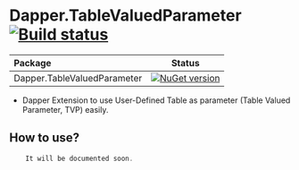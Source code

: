 

#   Dapper.TableValuedParameter [![Build status](https://ci.appveyor.com/api/projects/status/wv4049ey7666vrq4?svg=true)](https://ci.appveyor.com/project/ayberkcanturk/Dapper.TableValuedParameter)

|Package|Status|
|:------|:-----:|
|Dapper.TableValuedParameter|[![NuGet version](https://badge.fury.io/nu/Dapper.TableValuedParameter.svg)](https://badge.fury.io/nu/Dapper.TableValuedParameter)|

* Dapper Extension to use User-Defined Table as parameter (Table Valued Parameter, TVP) easily.

## How to use?

```csharp
	It will be documented soon.
```
